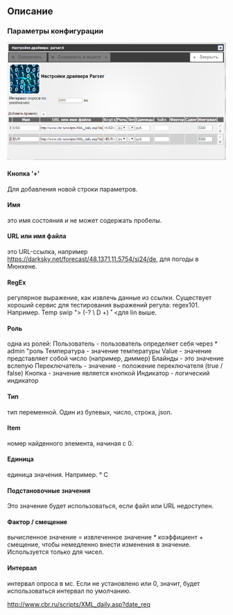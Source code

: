 ## Описание



### Параметры конфигурации
![iobroker.parser - driver settings](img/parser_0.png)
#### Кнопка '+'
Для добавления новой строки параметров.
#### Имя
это имя состояния и не может содержать пробелы.
#### URL или имя файла 
это URL-ссылка, например https://darksky.net/forecast/48.1371,11.5754/si24/de, для погоды в Мюнхене.
#### RegEx
регулярное выражение, как извлечь данные из ссылки. Существует хороший сервис для тестирования выражений регула: regex101. Например. Temp swip "> (-? \ D +) ˚ <для lin выше.
#### Роль 
одна из ролей:
Пользователь - пользователь определяет себя через * admin "роль
Температура - значение температуры
Value - значение представляет собой число (например, диммер)
Блайнды - это значение вслепую
Переключатель - значение - положение переключателя (true / false)
Кнопка - значение является кнопкой
Индикатор - логический индикатор
#### Тип
тип переменной. Один из булевых, число, строка, json.
#### Item 
номер найденного элемента, начиная с 0.
#### Единица 
единица значения. Например. ° С
#### Подстановочные значения
Это значение будет использоваться, если файл или URL недоступен.
#### Фактор / смещение 
вычисленное значение = извлеченное значение * коэффициент + смещение, чтобы немедленно внести изменения в значение. Используется только для чисел.
#### Интервал 
интервал опроса в мс. Если не установлено или 0, значит, будет использоваться интервал по умолчанию.



http://www.cbr.ru/scripts/XML_daily.asp?date_req
